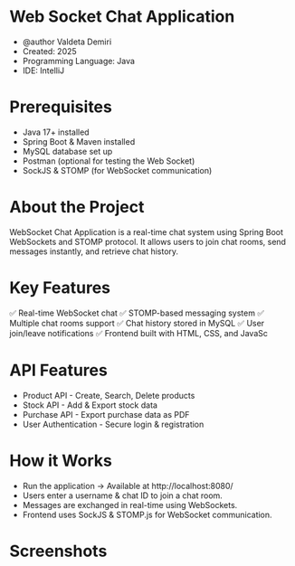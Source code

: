 # Web Socket Chat Application

 * @author Valdeta Demiri
 * Created: 2025
 * Programming Language: Java
 * IDE: IntelliJ

# Prerequisites

- Java 17+ installed
- Spring Boot & Maven installed
- MySQL database set up
- Postman (optional for testing the Web Socket)
- SockJS & STOMP (for WebSocket communication)

# About the Project

WebSocket Chat Application is a real-time chat system using Spring Boot WebSockets and STOMP protocol. It allows users to join chat rooms, send messages instantly, and retrieve chat history.

# Key Features

✅ Real-time WebSocket chat
✅ STOMP-based messaging system
✅ Multiple chat rooms support
✅ Chat history stored in MySQL
✅ User join/leave notifications
✅ Frontend built with HTML, CSS, and JavaSc


# API Features

- Product API - Create, Search, Delete products
- Stock API - Add & Export stock data
- Purchase API - Export purchase data as PDF
- User Authentication - Secure login & registration

# How it Works

* Run the application → Available at http://localhost:8080/
* Users enter a username & chat ID to join a chat room.
* Messages are exchanged in real-time using WebSockets.
* Frontend uses SockJS & STOMP.js for WebSocket communication.

# Screenshots
